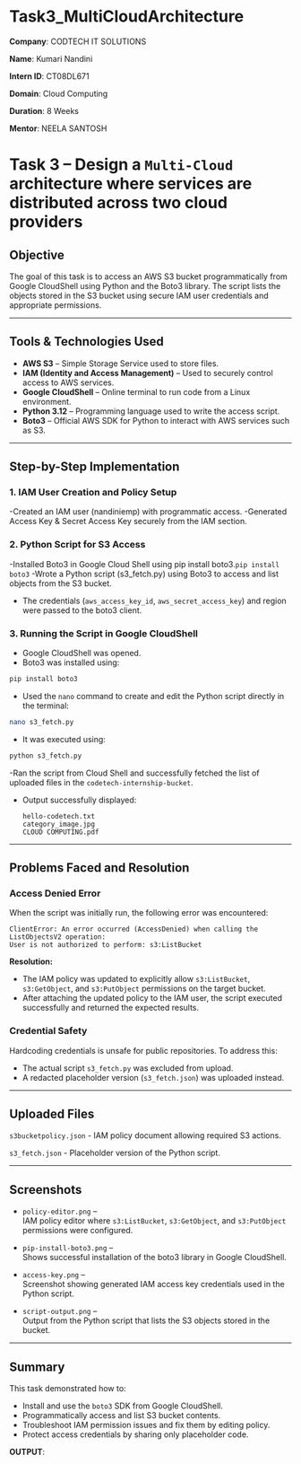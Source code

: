 # Task3_MultiCloudArchitecture

**Company**: CODTECH IT SOLUTIONS

**Name**: Kumari Nandini

**Intern ID**: CT08DL671

**Domain**: Cloud Computing

**Duration**: 8 Weeks

**Mentor**: NEELA SANTOSH 

# Task 3 – Design a `Multi-Cloud` architecture where services are distributed across two cloud providers

## Objective

The goal of this task is to access an AWS S3 bucket programmatically from Google CloudShell using Python and the Boto3 library.
The script lists the objects stored in the S3 bucket using secure IAM user credentials and appropriate permissions. 

---

## Tools & Technologies Used

- **AWS S3** – Simple Storage Service used to store files.
- **IAM (Identity and Access Management)** – Used to securely control access to AWS services.
- **Google CloudShell** – Online terminal to run code from a Linux environment.
- **Python 3.12** – Programming language used to write the access script.
- **Boto3** – Official AWS SDK for Python to interact with AWS services such as S3.

---

## Step-by-Step Implementation

### 1. IAM User Creation and Policy Setup
-Created an IAM user (nandiniemp) with programmatic access.
-Generated Access Key & Secret Access Key securely from the IAM section.

### 2. Python Script for S3 Access
-Installed Boto3 in Google Cloud Shell using pip install boto3.`pip install boto3`
-Wrote a Python script (s3_fetch.py) using Boto3 to access and list objects from the S3 bucket.
- The credentials (`aws_access_key_id`, `aws_secret_access_key`) and region were passed to the boto3 client.

### 3. Running the Script in Google CloudShell
- Google CloudShell was opened.
- Boto3 was installed using:

```bash
pip install boto3
```
- Used the `nano` command to create and edit the Python script directly in the terminal:
  
```bash
nano s3_fetch.py
```

- It was executed using:

```bash
python s3_fetch.py
```
-Ran the script from Cloud Shell and successfully fetched the list of uploaded files in the `codetech-internship-bucket`.
- Output successfully displayed:
  ```
  hello-codetech.txt
  category_image.jpg
  CLOUD COMPUTING.pdf
  ```

---

## Problems Faced and Resolution

### Access Denied Error

When the script was initially run, the following error was encountered:

```
ClientError: An error occurred (AccessDenied) when calling the ListObjectsV2 operation:
User is not authorized to perform: s3:ListBucket
```

**Resolution:**
- The IAM policy was updated to explicitly allow `s3:ListBucket`, `s3:GetObject`, and `s3:PutObject` permissions on the target bucket.
- After attaching the updated policy to the IAM user, the script executed successfully and returned the expected results.

### Credential Safety

Hardcoding credentials is unsafe for public repositories. To address this:
- The actual script `s3_fetch.py` was excluded from upload.
- A redacted placeholder version (`s3_fetch.json`) was uploaded instead.

---

## Uploaded Files
`s3bucketpolicy.json` -
 IAM policy document allowing required S3 actions.
 
`s3_fetch.json` -
Placeholder version of the Python script.

---

## Screenshots

- `policy-editor.png` –  
  IAM policy editor where `s3:ListBucket`, `s3:GetObject`, and `s3:PutObject` permissions were configured.

- `pip-install-boto3.png` –  
  Shows successful installation of the boto3 library in Google CloudShell.

- `access-key.png` –  
  Screenshot showing generated IAM access key credentials used in the Python script.

- `script-output.png` –  
  Output from the Python script that lists the S3 objects stored in the bucket.

---

## Summary

This task demonstrated how to:
- Install and use the `boto3` SDK from Google CloudShell.
- Programmatically access and list S3 bucket contents.
- Troubleshoot IAM permission issues and fix them by editing policy.
- Protect access credentials by sharing only placeholder code.

**OUTPUT**:
